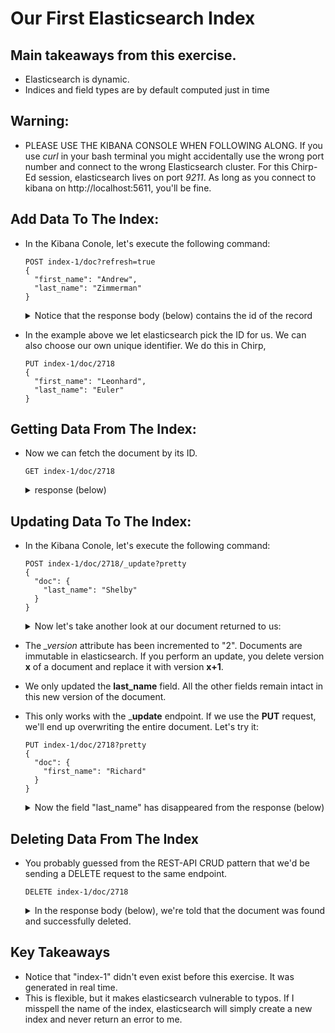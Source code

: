 # Our First Elasticsearch Index

## Main takeaways from this exercise.
  - Elasticsearch is dynamic.
  - Indices and field types are by default computed just in time

## Warning:
  - PLEASE USE THE KIBANA CONSOLE WHEN FOLLOWING ALONG.  If you use *curl* in your bash terminal you might accidentally use the wrong port number and connect to the wrong Elasticsearch cluster.  For this Chirp-Ed session, elasticsearch lives on port *9211*.  As long as you connect to kibana on http://localhost:5611, you'll be fine.

## Add Data To The Index:

- In the Kibana Conole, let's execute the following command:

  ```
  POST index-1/doc?refresh=true
  {
    "first_name": "Andrew",
    "last_name": "Zimmerman"
  }
  ```

  <details><summary>Notice that the response body (below) contains the id of the record</summary>
  <p>

  ```json
  {
    "_index": "index-1",
    "_type": "doc",
    "_id": "AW3eJDcBwmLbVN91LFF7",
    "_version": 1,
    "result": "created",
    "forced_refresh": true,
    "_shards": {
      "total": 2,
      "successful": 1,
      "failed": 0
    },
    "created": true
  }

  ```

  </p>
  </details>

- In the example above we let elasticsearch pick the ID for us.  We can also choose our own unique identifier.  We do this in Chirp, 

  ```
  PUT index-1/doc/2718
  {
    "first_name": "Leonhard",
    "last_name": "Euler"
  }
  ```

## Getting Data From The Index:

- Now we can fetch the document by its ID.

  ```
  GET index-1/doc/2718
  ```

  <details><summary>response (below)</summary>
  <p>

  ```json
  {
    "_index": "index-1",
    "_type": "doc",
    "_id": "2718",
    "_version": 1,
    "found": true,
    "_source": {
      "first_name": "Leonhard",
      "last_name": "Euler"
    }
  }
  ```

  </p>
  </details>

## Updating Data To The Index:

- In the Kibana Conole, let's execute the following command:

  ```
  POST index-1/doc/2718/_update?pretty
  {
    "doc": {
      "last_name": "Shelby"
    }
  }
  ```

  <details>
  <summary>Now let's take another look at our document returned to us:</summary>
  <p>

    ```json
    {
      "_index": "index-1",
      "_type": "doc",
      "_id": "2718",
      "_version": 2,
      "found": true,
      "_source": {
        "first_name": "Leonhard",
        "last_name": "Shelby"
      }
    }
    ```
  </p>
  </details>

- The *_version* attribute has been incremented to "2".  Documents are immutable in elasticsearch.  If you perform an update, you delete version __x__ of a document and replace it with version __x+1__.
- We only updated the __last_name__ field.  All the other fields remain intact in this new version of the document.

- This only works with the ___update__ endpoint.  If we use the __PUT__ request, we'll end up overwriting the entire document.  Let's try it:

  ```
  PUT index-1/doc/2718?pretty
  {
    "doc": {
      "first_name": "Richard"
    }
  }
  ```

  <details>
  <summary>Now the field "last_name" has disappeared from the response (below)</summary>
  <p>

    ```json
    {
      "_index": "index-1",
      "_type": "doc",
      "_id": "2718",
      "_version": 3,
      "found": true,
      "_source": {
        "first_name": "Richard"
      }
    }
    ```
  </p>
  </details>

## Deleting Data From The Index

- You probably guessed from the REST-API CRUD pattern that we'd be sending a DELETE request to the same endpoint.

  ```
  DELETE index-1/doc/2718
  ```

  <details><summary>In the response body (below), we're told that the document was found and successfully deleted.</summary>
  <p>

  ```json  
  {
    "found": true,
    "_index": "index-1",
    "_type": "doc",
    "_id": "2718",
    "_version": 2,
    "result": "deleted",
    "_shards": {
      "total": 2,
      "successful": 1,
      "failed": 0
    }
  }
  ```
  </p>
  </details>

## Key Takeaways

- Notice that "index-1" didn't even exist before this exercise.  It was generated in real time.
- This is flexible, but it makes elasticsearch vulnerable to typos.  If I misspell the name of the index, elasticsearch will simply create a new index and never return an error to me.
